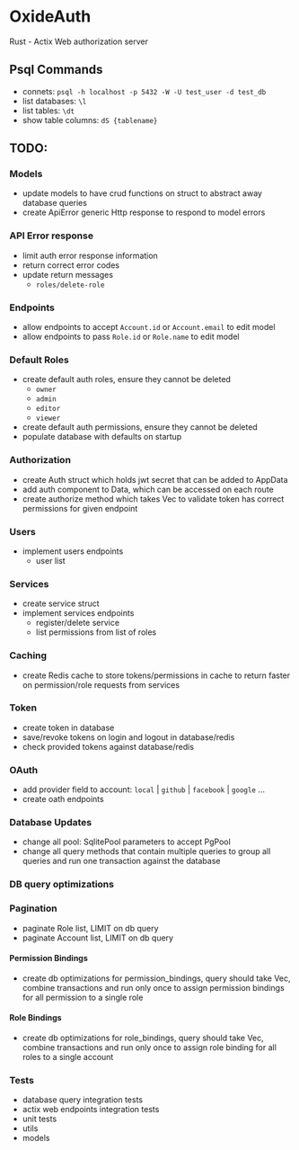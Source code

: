 # OxideAuth

Rust - Actix Web authorization server

## Psql Commands

- connets: `psql -h localhost -p 5432 -W -U test_user -d test_db`
- list databases: `\l`
- list tables: `\dt`
- show table columns: `dS {tablename}`

## TODO:

### Models

- update models to have crud functions on struct to abstract away database queries
- create ApiError generic Http response to respond to model errors

### API Error response

- limit auth error response information
- return correct error codes
- update return messages
  - `roles/delete-role`

### Endpoints

- allow endpoints to accept `Account.id` or `Account.email` to edit model
- allow endpoints to pass `Role.id` or `Role.name` to edit model

### Default Roles

- create default auth roles, ensure they cannot be deleted
  - `owner`
  - `admin`
  - `editor`
  - `viewer`
- create default auth permissions, ensure they cannot be deleted
- populate database with defaults on startup

### Authorization

- create Auth struct which holds jwt secret that can be added to AppData
- add auth component to Data<AppData>, which can be accessed on each route
- create authorize method which takes Vec<String> to validate token has correct permissions for given endpoint

### Users

- implement users endpoints
  - user list

### Services

- create service struct
- implement services endpoints
  - register/delete service
  - list permissions from list of roles

### Caching

- create Redis cache to store tokens/permissions in cache to return faster on permission/role requests from services

### Token

- create token in database
- save/revoke tokens on login and logout in database/redis
- check provided tokens against database/redis

### OAuth

- add provider field to account: `local` | `github` | `facebook` | `google` ...
- create oath endpoints

### Database Updates

- change all pool: SqlitePool parameters to accept PgPool
- change all query methods that contain multiple queries to group all queries and run one transaction against the database

### DB query optimizations

### Pagination

- paginate Role list, LIMIT on db query
- paginate Account list, LIMIT on db query

#### Permission Bindings

- create db optimizations for permission_bindings, query should take Vec<String>, combine transactions and run only once to assign permission bindings for all permission to a single role

#### Role Bindings

- create db optimizations for role_bindings, query should take Vec<Role>, combine transactions and run only once to assign role binding for all roles to a single account

### Tests

- database query integration tests
- actix web endpoints integration tests
- unit tests
- utils
- models
